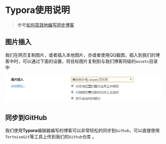 # Typora使用说明

> 参考[如何高效地编写同步博客](https://www.cnblogs.com/stulzq/p/9043632.html)

## 图片插入

我们在网页复制图片，或者插入本地图片，亦或者使用QQ截图，插入到我们的博客中时，可以通过下面的设置，将目标图片复制到与我们博客同级的`assets`目录中 

![img](assets/668104-20180515233249106-1566620040.png) 

## 同步到GitHub

我们使用**Typora**编辑器编写的博客可以非常轻松的同步到`Github`，可以直接使用`TortoiseGit`等工具上传到我们的`Github`仓库 。


